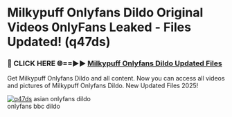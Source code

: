 # Milkypuff Onlyfans Dildo Original Videos 0nlyFans Leaked - Files Updated! (q47ds)

<h3>🔴 CLICK HERE 🌐==►► <a href="https://tinyurl.com/x26r9saj" rel="nofollow">Milkypuff Onlyfans Dildo Updated Files</a></h3>

Get Milkypuff Onlyfans Dildo and all content. Now you can access all videos and pictures of Milkypuff Onlyfans Dildo. New Updated Files 2025!

[![q47ds](https://i.imgur.com/LkgZPqh.gif)](https://tinyurl.com/x26r9saj)
asian onlyfans dildo<br>
onlyfans bbc dildo